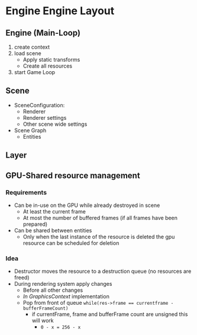 # Engine Engine Layout
## Engine (Main-Loop)
1. create context
2. load scene
    - Apply static transforms
    - Create all resources
3. start Game Loop

## Scene
- SceneConfiguration:   
    - Renderer
    - Renderer settings
    - Other scene wide settings
- Scene Graph
  - Entities
## Layer


## GPU-Shared resource management
### Requirements
- Can be in-use on the GPU while already destroyed in scene
    - At least the current frame
    - At most the number of buffered frames (if all frames have been prepared)
- Can be shared between entities
    - Only when the last instance of the resource is deleted the gpu resource can be scheduled for deletion
    
### Idea
- Destructor moves the resource to a destruction queue (no resources are freed)
- During rendering system apply changes
    - Before all other changes
    - *In GraphicsContext* implementation   
    - Pop from front of queue `while(res->frame == currentframe - bufferFrameCount)`
        - if currentFrame, frame and bufferFrame count are unsigned this will work
            - `0 - x = 256 - x`
    

